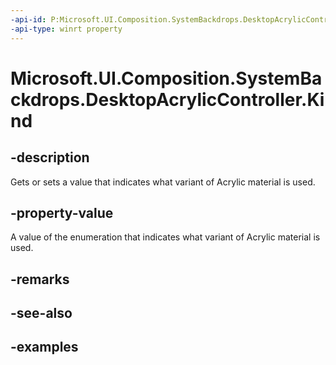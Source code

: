 ```yaml
---
-api-id: P:Microsoft.UI.Composition.SystemBackdrops.DesktopAcrylicController.Kind
-api-type: winrt property
---
```


# Microsoft.UI.Composition.SystemBackdrops.DesktopAcrylicController.Kind

<!--
public Microsoft.UI.Composition.SystemBackdrops.DesktopAcrylicKind Kind { get; set; }
-->


## -description

Gets or sets a value that indicates what variant of Acrylic material is used.

## -property-value

A value of the enumeration that indicates what variant of Acrylic material is used.

## -remarks

## -see-also

## -examples


